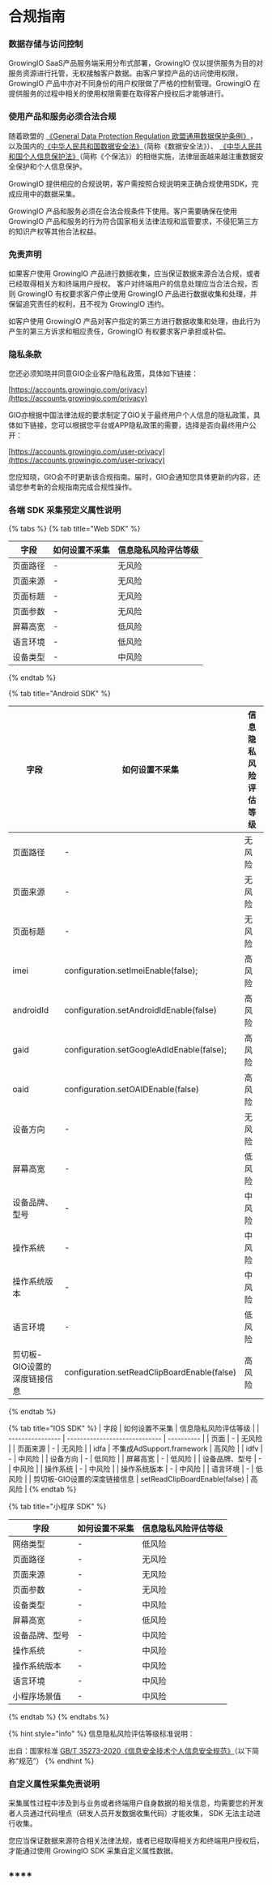 # 合规指南

### 数据存储与访问控制

GrowingIO SaaS产品服务端采用分布式部署，GrowingIO 仅以提供服务为目的对服务资源进行托管，无权接触客户数据。由客户掌控产品的访问使用权限，GrowingIO 产品中亦对不同身份的用户权限做了严格的控制管理。GrowingIO 在提供服务的过程中相关的使用权限需要在取得客户授权后才能够进行。

### 使用产品和服务必须合法合规

随着欧盟的 [《​General Data Protection Regulation 欧盟通用数据保护条例》](https://zh.wikipedia.org/wiki/%E6%AD%90%E7%9B%9F%E4%B8%80%E8%88%AC%E8%B3%87%E6%96%99%E4%BF%9D%E8%AD%B7%E8%A6%8F%E7%AF%84)​，以及国内的[《中华人民共和国数据安全法》](http://www.npc.gov.cn/npc/c30834/202106/7c9af12f51334a73b56d7938f99a788a.shtml)（简称《数据安全法》）、 [《中华人民共和国个人信息保护法》](http://www.npc.gov.cn/npc/c30834/202108/a8c4e3672c74491a80b53a172bb753fe.shtml)（简称《个保法》）的相继实施，法律层面越来越注重数据安全保护和个人信息保护。

GrowingIO 提供相应的合规说明，客户需按照合规说明来正确合规使用SDK，完成应用中的数据采集。

GrowingIO 产品和服务必须在合法合规条件下使用。客户需要确保在使用 GrowingIO 产品和服务的行为符合国家相关法律法规和监管要求，不侵犯第三方的知识产权等其他合法权益。

### 免责声明

如果客户使用 GrowingIO 产品进行数据收集，应当保证数据来源合法合规，或者已经取得相关方和终端用户授权。 客户对终端用户的信息处理应当合法合规，否则 GrowingIO 有权要求客户停止使用 GrowingIO 产品进行数据收集和处理，并保留追究责任的权利，且不视为 GrowingIO 违约。

如客户使用 GrowingIO 产品对客户指定的第三方进行数据收集和处理，由此行为产生的第三方诉求和相应责任，GrowingIO 有权要求客户承担或补偿。

### &#x20;**隐私条款**

您还必须知晓并同意GIO企业客户隐私政策，具体如下链接：

&#x20;[https://accounts.growingio.com/privacy](https://accounts.growingio.com/privacy)

GIO亦根据中国法律法规的要求制定了GIO关于最终用户个人信息的隐私政策，具体如下链接，您可以根据您平台或APP隐私政策的需要，选择是否向最终用户公开：

[https://accounts.growingio.com/user-privacy](https://accounts.growingio.com/user-privacy)

您应知晓，GIO会不时更新该合规指南。届时，GIO会通知您具体更新的内容，还请您参考新的合规指南完成合规性操作。

### **各端 SDK 采集预定义属性说明**

{% tabs %}
{% tab title="Web SDK" %}


| 字段   | 如何设置不采集 | 信息隐私风险评估等级 |
| ---- | ------- | ---------- |
| 页面路径 | -       | 无风险        |
| 页面来源 | -       | 无风险        |
| 页面标题 | -       | 无风险        |
| 页面参数 | -       | 无风险        |
| 屏幕高宽 | -       | 低风险        |
| 语言环境 | -       | 低风险        |
| 设备类型 | -       | 中风险        |
{% endtab %}

{% tab title="Android SDK" %}


| 字段               | 如何设置不采集                                     | 信息隐私风险评估等级 |
| ---------------- | ------------------------------------------- | ---------- |
| 页面路径             | -                                           | 无风险        |
| 页面来源             | -                                           | 无风险        |
| 页面标题             | -                                           | 无风险        |
| imei             | configuration.setImeiEnable(false);         | 高风险        |
| androidId        | configuration.setAndroidIdEnable(false)     | 高风险        |
| gaid             | configuration.setGoogleAdIdEnable(false);   | 高风险        |
| oaid             | configuration.setOAIDEnable(false)          | 高风险        |
| 设备方向             | -                                           | 无风险        |
| 屏幕高宽             | -                                           | 低风险        |
| 设备品牌、型号          | -                                           | 中风险        |
| 操作系统             | -                                           | 中风险        |
| 操作系统版本           | -                                           | 中风险        |
| 语言环境             | -                                           | 低风险        |
| 剪切板-GIO设置的深度链接信息 | configuration.setReadClipBoardEnable(false) | 高风险        |
{% endtab %}

{% tab title="IOS SDK" %}
| 字段               | 如何设置不采集                       | 信息隐私风险评估等级 |
| ---------------- | ----------------------------- | ---------- |
| 页面               | -                             |  无风险       |
| 页面来源             | -                             | 无风险        |
| idfa             | 不集成AdSupport.framework        | 高风险        |
| idfv             | -                             | 中风险        |
| 设备方向             | -                             | 低风险        |
| 屏幕高宽             | -                             | 低风险        |
| 设备品牌、型号          | -                             | 中风险        |
| 操作系统             | -                             | 中风险        |
| 操作系统版本           | -                             | 中风险        |
| 语言环境             | -                             | 低风险        |
| 剪切板-GIO设置的深度链接信息 | setReadClipBoardEnable(false) | 高风险        |
{% endtab %}

{% tab title="小程序 SDK" %}


| 字段      | 如何设置不采集 | 信息隐私风险评估等级 |
| ------- | ------- | ---------- |
| 网络类型    | -       | 低风险        |
| 页面路径    | -       | 无风险        |
| 页面来源    | -       | 无风险        |
| 页面参数    | -       | 无风险        |
| 设备类型    | -       | 中风险        |
| 屏幕高宽    | -       | 低风险        |
| 设备品牌、型号 | -       | 中风险        |
| 操作系统    | -       | 中风险        |
| 操作系统版本  | -       | 中风险        |
| 语言环境    | -       | 中风险        |
| 小程序场景值  | -       | 中风险        |
{% endtab %}
{% endtabs %}

{% hint style="info" %}
信息隐私风险评估等级标准说明：

出自：国家标准 [GB/T 35273-2020《信息安全技术个人信息安全规范》](https://www.tc260.org.cn/piss/files/zwb.pdf)（以下简称“规范”）
{% endhint %}

### **自定义属性采集免责说明**

采集属性过程中涉及到与业务或者终端用户自身数据的相关信息，均需要您的开发者人员通过代码埋点（研发人员开发数据收集代码）才能收集， SDK 无法主动进行收集。

您应当保证数据来源符合相关法律法规，或者已经取得相关方和终端用户授权后，才能通过使用 GrowingIO SDK 采集自定义属性数据。





## ****
